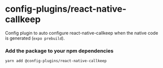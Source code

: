 # config-plugins/react-native-callkeep

Config plugin to auto configure react-native-callkeep when the native code is generated (`expo prebuild`).

### Add the package to your npm dependencies

```
yarn add @config-plugins/react-native-callkeep
```

